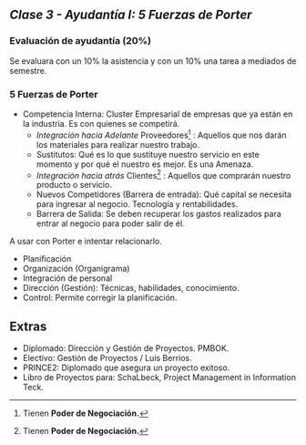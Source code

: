 ## _Clase 3 - Ayudantía I: 5 Fuerzas de Porter_

### Evaluación de ayudantía (20%)

Se evaluara con un 10% la asistencia y con un 10% una tarea a mediados de 
semestre.


### 5 Fuerzas de Porter

 * Competencia Interna: Cluster Empresarial de empresas que ya están en la 
   industria. Es con quienes se competirá.
   * _Integración hacia Adelante_
     <span class="glyphicon glyphicon-arrow-left"></span> Proveedores[^1] : 
     Aquellos que nos darán los materiales para realizar nuestro trabajo.
   * <span class="glyphicon glyphicon-arrow-left"></span> Sustitutos:
     Qué es lo que sustituye nuestro servicio en este momento y por qué el 
     nuestro es mejor. Es una Amenaza.
   * _Integración hacia atrás_ 
     <span class="glyphicon glyphicon-arrow-left"></span> Clientes[^1] : 
     Aquellos que comprarán nuestro producto o servicio.
   * <span class="glyphicon glyphicon-arrow-left"></span> Nuevos 
     Competidores (Barrera de entrada): Qué capital se necesita para 
     ingresar al negocio. Tecnología y rentabilidades.
   * <span class="glyphicon glyphicon-arrow-right"></span> Barrera de 
     Salida: Se deben recuperar los gastos realizados para entrar al 
     negocio para poder salir de él.        

A usar con Porter e intentar relacionarlo.
    
 * Planificación
 * Organización (Organigrama)
 * Integración de personal
 * Dirección (Gestión): Técnicas, habilidades, conocimiento.
 * Control: Permite corregir la planificación.


## Extras

 * Diplomado: Dirección y Gestión de Proyectos. PMBOK.
 * Electivo: Gestión de Proyectos / Luis Berrios.
 * PRINCE2: Diplomado que asegura un proyecto exitoso.
 * Libro de Proyectos para: SchaLbeck, Project Management in Information Teck.



[^1]: Tienen **Poder de Negociación.**